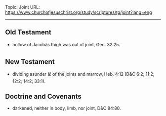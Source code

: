 Topic: Joint
URL: https://www.churchofjesuschrist.org/study/scriptures/tg/joint?lang=eng

---

## Old Testament

- hollow of Jacobâs thigh was out of joint, Gen. 32:25.

## New Testament

- dividing asunder â¦ of the joints and marrow, Heb. 4:12 (D&C 6:2; 11:2; 12:2; 14:2; 33:1).

## Doctrine and Covenants

- darkened, neither in body, limb, nor joint, D&C 84:80.


